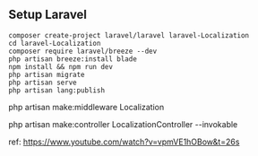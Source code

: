 ## Setup Laravel

```
composer create-project laravel/laravel laravel-Localization
cd laravel-Localization
composer require laravel/breeze --dev
php artisan breeze:install blade
npm install && npm run dev
php artisan migrate
php artisan serve
php artisan lang:publish
```



php artisan make:middleware Localization



php artisan make:controller LocalizationController --invokable

ref: https://www.youtube.com/watch?v=vpmVE1hOBow&t=26s
